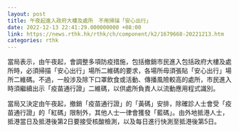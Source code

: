 ```yaml
---
layout: post
title: 午夜起進入政府大樓及處所　不用掃描「安心出行」
date: 2022-12-13 22:41:29.000000000 +08:00
link: https://news.rthk.hk/rthk/ch/component/k2/1679668-20221213.htm
categories: rthk
---
```


當局表示，由午夜起，會調整多項防疫措施，包括撤銷市民進入包括政府大樓及處所時，必須掃描「安心出行」場所二維碼的要求，各場所毋須張貼「安心出行」場所二維碼。不過，一般涉及除下口罩飲食或活動、傳播風險較高的處所，市民進入時須繼續出示「疫苗通行證」二維碼，以供處所負責人以流動應用程式識別。

當局又決定由午夜起，撤銷「疫苗通行證」的「黃碼」安排，除確診人士會受「疫苗通行證」的「紅碼」限制外，其他人士一律會獲發「藍碼」。由外地抵港人士，抵港當日及抵港後第2日要接受核酸檢測，以及每日進行快測至抵港後第5日。
